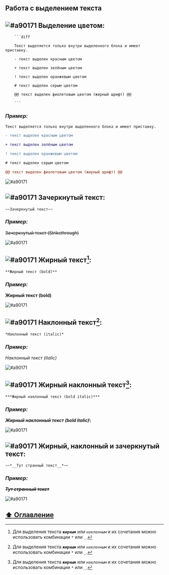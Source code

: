 ## Работа с выделением текста

## ![#a90171](https://via.placeholder.com/15/a90171/000000?text=+)  Выделение цветом:

```
    ```diff
    
    Текст выделяется только внутри выделенного блока и имеет приставку.
   
    - текст выделен красным цветом
   
    + текст выделен зелёным цветом
   
    ! текст выделен оранжевым цветом
   
    # текст выделен серым цветом
   
    @@ текст выделен фиолетовым цветом (жирный шрифт) @@
    
    ```
```
### _Пример:_

```diff
Текст выделяется только внутри выделенного блока и имеет приставку.

- текст выделен красным цветом

+ текст выделен зелёным цветом

! текст выделен оранжевым цветом

# текст выделен серым цветом

@@ текст выделен фиолетовым цветом (жирный шрифт) @@
```

![#a90171](https://via.placeholder.com/1100x5/a90171/000000?text=+)

## ![#a90171](https://via.placeholder.com/15/a90171/000000?text=+)  Зачеркнутый текст:

```
~~Зачеркнутый текст~~
```
### _Пример:_

~~Зачеркнутый текст (Strikethrough)~~

![#a90171](https://via.placeholder.com/1100x5/a90171/000000?text=+)

## ![#a90171](https://via.placeholder.com/15/a90171/000000?text=+)  Жирный текст[^note]:

```
**Жирный текст (bold)**
```
### _Пример:_

**Жирный текст (bold)**

![#a90171](https://via.placeholder.com/1100x5/a90171/000000?text=+)

## ![#a90171](https://via.placeholder.com/15/a90171/000000?text=+)  Наклонный текст[^note]:

```
*Наклонный текст (italic)*
```
### _Пример:_

*Наклонный текст (italic)*

![#a90171](https://via.placeholder.com/1100x5/a90171/000000?text=+)

## ![#a90171](https://via.placeholder.com/15/a90171/000000?text=+)  Жирный наклонный текст[^note]:

```
***Жирный наклонный текст (bold italic)***
```
### _Пример:_

***Жирный наклонный текст (bold italic)***\

![#a90171](https://via.placeholder.com/1100x5/a90171/000000?text=+)

## ![#a90171](https://via.placeholder.com/15/a90171/000000?text=+)  Жирный, наклонный и зачеркнутый текст:

```
~~*__Тут странный текст__*~~
```
### _Пример:_

~~*__Тут странный текст__*~~

![#a90171](https://via.placeholder.com/1100x5/a90171/000000?text=+)

## [:arrow_up:  Оглавление](https://github.com/BaturinSS/manual-README.md/blob/main/README.md#оглавление)

[^note]:
    Для выделения текста **`жирным`** или *`наклонным`* и их сочетания можно использовать комбинации `*` или `_`.
